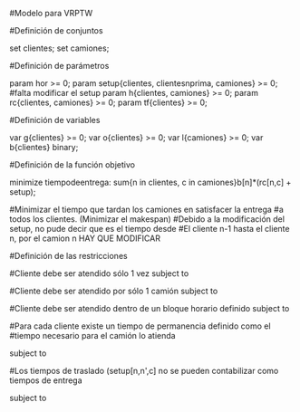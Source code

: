 #Modelo para VRPTW

#Definición de conjuntos

set clientes;
set camiones;

#Definición de parámetros

param hor >= 0;
param setup{clientes, clientesnprima, camiones} >= 0;
#falta modificar el setup
param h{clientes, camiones} >= 0;
param rc{clientes, camiones} >= 0;
param tf{clientes} >= 0;

#Definición de variables


var g{clientes} >= 0;
var o{clientes} >= 0;
var l{camiones} >= 0;
var b{clientes} binary;

#Definición de la función objetivo

minimize tiempodeentrega: sum{n in clientes, c in camiones}b[n]*(rc[n,c] + setup);

#Minimizar el tiempo que tardan los camiones en satisfacer la entrega
#a todos los clientes. (Minimizar el makespan)
#Debido a la modificación del setup, no pude decir que es el tiempo desde
#El cliente n-1 hasta el cliente n, por el camion n HAY QUE MODIFICAR

#Definición de las restricciones

#Cliente debe ser atendido sólo 1 vez
subject to

#Cliente debe ser atendido por sólo 1 camión
subject to

#Cliente debe ser atendido dentro de un bloque horario definido
subject to

#Para cada cliente existe un tiempo de permanencia definido como el
#tiempo necesario para el camión lo atienda

subject to

#Los tiempos de traslado (setup[n,n',c] no se pueden contabilizar como tiempos de entrega

subject to
